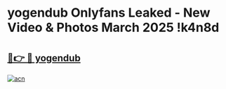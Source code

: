 # yogendub Onlyfans Leaked - New Video & Photos March 2025 !k4n8d

# <h2><a href="https://f9n5di.iuczelnia.edu.pl?title=yogendub&ref=k4n8d">🔗👉 🔴 yogendub</a></h2>

[![acn](https://github.com/user-attachments/assets/0f9c940e-d8b0-45ae-aac7-cd30a18b3e1c)](https://f9n5di.iuczelnia.edu.pl?title=yogendub&ref=k4n8d)

